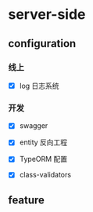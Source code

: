 # server-side

## configuration

### 线上

- [x] log 日志系统
 
### 开发

- [x] swagger

- [x] entity 反向工程

- [x] TypeORM 配置

- [x] class-validators

## feature

